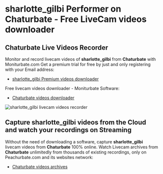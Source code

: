 # sharlotte_gilbi Performer on Chaturbate - Free LiveCam videos downloader

## Chaturbate Live Videos Recorder

Monitor and record livecam videos of **sharlotte_gilbi** from **Chaturbate** with Moniturbate.com
Get a premium trial for free by just and only registering with your Email address:
* [sharlotte_gilbi Premium videos downloader](https://moniturbate.com/request-demo-licence-key.html)

Free livecam videos downloader - Moniturbate Software:
* [Chaturbate videos downloader](https://moniturbate.com/moniturbate-download-software.html)

![sharlotte_gilbi livecam videos recorder](https://peachurnet.com/templates/moniturbate-software.png)


## Capture sharlotte_gilbi videos from the Cloud and watch your recordings on Streaming

Without the need of downloading a software, capture **sharlotte_gilbi** livecam videos from **Chaturbate** 100% online.
Watch Livecam archives from **Chaturbate** unlimitedly from thousands of existing recordings, only on Peachurbate.com and its websites network:
* [Chaturbate videos archives](https://peachurnet.com/)
